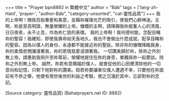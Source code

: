 +++
title = "Prayer bpn8892 in 繁體中文"
author = "Báb"
tags = ['lang-zh-Hant', 'prayer-', "author-Báb", "category-unsorted", "cat-靈性品質"]
+++
我的上帝啊！賜我百般眷愛和美意，並藉祢璀璨光芒的吸引，使我們心醉神迷。主啊，祢是至高明證，無量榮耀的上帝。慷慨的主啊，請降賜我祢振奮人心的清風，日日夜夜，永不止息，作為祢仁慈的表徵。
我的上帝啊！我何德何能，怎配目睹祢的聖容！我確知，即使我壽命如天長地久，我也不會做出什麼成就，配享目睹祢的聖容。因為以僕人的身份，永遠都不能接近祢的聖庭。除非祢的慷慨降臨我身，祢的柔情悲憫瀰漫著我，祢的恩情慈愛浸潤著我。
一切讚美歸於祢，除祢之外別無上帝。請惠助我飛升至祢尊前，榮耀地居住在祢的身旁，單獨與祢一起懇談。除祢之外別無上帝。
誠然，祢若有意賜福於僕人，就會從他的心田裡清除他的一切意向和記憶，只剩下他對祢的讚美。假若祢要讓某位僕人遭遇不幸，只要他在祢面前有不恭之舉，他便有現世後世的利益之考驗，使之沉湎於其中，忘卻對祢的念記。

(Source category: 靈性品質)
(Bahaiprayers.net ID: 8892)

